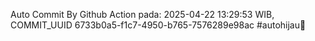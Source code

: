 Auto Commit By Github Action pada: 2025-04-22 13:29:53 WIB, COMMIT_UUID 6733b0a5-f1c7-4950-b765-7576289e98ac #autohijau🗿
